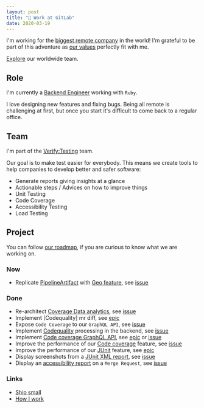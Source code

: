 ```yaml
---
layout: post
title: "🦊 Work at GitLab"
date: 2020-03-19
---
```


I'm working for the [biggest remote company](https://about.gitlab.com/company/culture/all-remote/) in the world! I'm grateful to be part of this adventure as [our values](https://about.gitlab.com/handbook/values/) perfectly fit with me.

[Explore](https://about.gitlab.com/company/team/) our worldwide team.

## Role

I'm currently a [Backend Engineer](https://about.gitlab.com/job-families/engineering/backend-engineer/) working with `Ruby`.

I love designing new features and fixing bugs. Being all remote is challenging at first, but once you start it's difficult to come back to a regular office.

## Team

I'm part of the [Verify:Testing](https://about.gitlab.com/handbook/engineering/development/ci-cd/verify/testing/) team.

Our goal is to make test easier for everybody. This means we create tools to help companies to develop better and safer software:

- Generate reports giving insights at a glance
- Actionable steps / Advices on how to improve things
- Unit Testing
- Code Coverage
- Accessibility Testing
- Load Testing

## Project

You can follow [our roadmap](https://about.gitlab.com/direction/maturity/#verify), if you are curious to know what we are working on.

### Now

- Replicate [PipelineArtifact](https://docs.gitlab.com/ee/ci/pipelines/pipeline_artifacts.html) with [Geo feature](https://docs.gitlab.com/ee/development/geo.html), see [issue](https://gitlab.com/gitlab-org/gitlab/-/issues/238464)

### Done

- Re-architect [Coverage Data analytics](https://docs.gitlab.com/ee/user/group/repositories_analytics), see [issue](https://gitlab.com/gitlab-org/gitlab/-/issues/293825)
- Implement [Codequality] mr diff, see [epic](https://gitlab.com/groups/gitlab-org/-/epics/4609)
- Expose `Code Coverage` to our `GraphQL API`, see [issue](https://gitlab.com/gitlab-org/gitlab/-/issues/231386)
- Implement [Codequality](https://docs.gitlab.com/ee/user/project/merge_requests/code_quality.html) processing in the backend, see [issue](https://gitlab.com/gitlab-org/gitlab/-/issues/271077)
- Implement [Code coverage GraphQL API](https://docs.gitlab.com/ee/user/group/repositories_analytics), see [epic](https://gitlab.com/groups/gitlab-org/-/epics/2838) or [issue](https://gitlab.com/gitlab-org/gitlab/-/issues/231386)
- Improve the performance of our [Code coverage](https://docs.gitlab.com/ee/user/project/merge_requests/test_coverage_visualization.html) feature, see [issue](https://gitlab.com/gitlab-org/gitlab/-/issues/211410)
- Improve the performance of our [JUnit](https://docs.gitlab.com/ee/ci/unit_test_reports.html) feature, see [epic](https://gitlab.com/groups/gitlab-org/-/epics/3198)
- Display screenshots from a [JUnit XML report](https://docs.gitlab.com/ee/ci/junit_test_reports.html#viewing-junit-screenshots-on-gitlab), see [issue](https://gitlab.com/gitlab-org/gitlab/-/issues/6061)
- Display an [accessibility report](https://docs.gitlab.com/ee/user/project/merge_requests/accessibility_testing.html) on a `Merge Request`, see [issue](https://gitlab.com/gitlab-org/gitlab/-/issues/39425)

### Links

- [Ship small](https://dev.to/mscccc/how-we-use-ship-small-to-rapidly-build-new-features-at-github-5cl9)
- [How I work](https://gitlab.com/morefice/readme)
